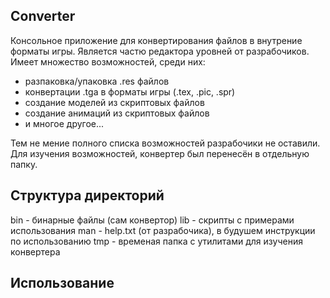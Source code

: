 Converter
---------

Консольное приложение для конвертирования файлов в внутрение форматы игры.
Является частю редактора уровней от разрабочиков.
Имеет множество возможностей, среди них:
- разпаковка/упаковка .res файлов
- конвертации .tga в форматы игры (.tex, .pic, .spr)
- создание моделей из скриптовых файлов
- создание анимаций из скриптовых файлов
- и многое другое...

Тем не мение полного списка возможностей разрабочики не оставили.
Для изучения возможностей, конвертер был перенесён в отдельную папку.

Структура директорий
--------------------

bin - бинарные файлы (сам конвертор)
lib - скрипты с примерами использования
man - help.txt (от разрабочика), в будушем инструкции по использованию
tmp - временая папка с утилитами для изучения конвертера

Использование
-------------
